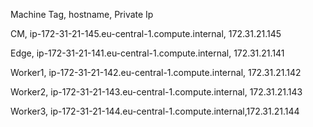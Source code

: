 Machine Tag, hostname, Private Ip

CM, ip-172-31-21-145.eu-central-1.compute.internal, 172.31.21.145

Edge, ip-172-31-21-141.eu-central-1.compute.internal, 172.31.21.141

Worker1, ip-172-31-21-142.eu-central-1.compute.internal, 172.31.21.142

Worker2, ip-172-31-21-143.eu-central-1.compute.internal, 172.31.21.143

Worker3, ip-172-31-21-144.eu-central-1.compute.internal,172.31.21.144
